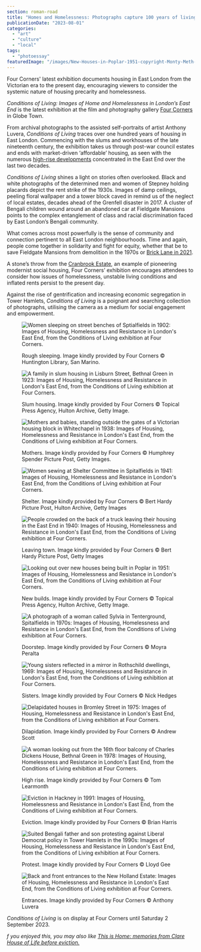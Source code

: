 ```yaml
---
section: roman-road
title: "Homes and Homelessness: Photographs capture 100 years of living conditions in Tower Hamlets"
publicationDate: "2023-08-01"
categories: 
  - "art"
  - "culture"
  - "local"
tags: 
  - "photoessay"
featuredImage: "/images/New-Houses-in-Poplar-1951-copyright-Monty-Meth-Topical-Press-Agency-Hulton-Archive-Getty-Images.jpg"
---
```


Four Corners' latest exhibition documents housing in East London from the Victorian era to the present day, encouraging viewers to consider the systemic nature of housing precarity and homelessness.

_Conditions of Living: Images of Home and Homelessness in London’s East End_ is the latest exhibition at the film and photography gallery [Four Corners](https://romanroadlondon.com/places/four-corners/) in Globe Town. 

From archival photographs to the assisted self-portraits of artist Anthony Luvera, _Conditions of Living_ traces over one hundred years of housing in East London. Commencing with the slums and workhouses of the late nineteenth century, the exhibition takes us through post-war council estates and ends with market-driven ‘affordable’ housing, as seen with the numerous [high-rise developments](https://www.theguardian.com/commentisfree/2023/jul/21/government-planning-canary-wharf-office-cities) concentrated in the East End over the last two decades. 

_Conditions of Living_ shines a light on stories often overlooked. Black and white photographs of the determined men and women of Stepney holding placards depict the rent strike of the 1930s. Images of damp ceilings, peeling floral wallpaper and a tower block caved in remind us of the neglect of local estates, decades ahead of the Grenfell disaster in 2017. A cluster of Bengali children wound around an abandoned car at Fieldgate Mansions points to the complex entanglement of class and racial discrimination faced by East London’s Bengali community. 

What comes across most powerfully is the sense of community and connection pertinent to all East London neighbourhoods. Time and again, people come together in solidarity and fight for equity, whether that be to save Fieldgate Mansions from demolition in the 1970s or [Brick Lane in 2021](https://whitechapellondon.co.uk/truman-brewery-development-community-reaches-boiling-point/). 

A stone’s throw from the [Cranbrook Estate](https://romanroadlondon.com/cranbrook-estate-in-pictures/), an example of pioneering modernist social housing, Four Corners’ exhibition encourages attendees to consider how issues of homelessness, unstable living conditions and inflated rents persist to the present day. 

Against the rise of gentrification and increasing economic segregation in Tower Hamlets, _Conditions of Living_ is a poignant and searching collection of photographs, utilising the camera as a medium for social engagement and empowerment.

<figure>

![Women sleeping on street benches of Sptialfields in 1902: Images of Housing, Homelessness and Resistance in London's East End, from the Conditions of Living exhibition at Four Corners.](/images/Spitalfields-Gardens-Jack-London-Collection-People-of-the-Abyss-1902-©Huntington-Library-San-Marino-California--1024x747.jpg)

<figcaption>

Rough sleeping. Image kindly provided by Four Corners © Huntington Library, San Marino.

</figcaption>

</figure>

<figure>

![A family in slum housing in Lisburn Street, Bethnal Green in 1923: Images of Housing, Homelessness and Resistance in London's East End, from the Conditions of Living exhibition at Four Corners.](/images/Slum-Housing-in-Lisburn-Street-Bethnal-Green-November-1923-©-Topical-Press-Agency-Hulton-Archive-Getty-Images-1024x746.jpg)

<figcaption>

Slum housing. Image kindly provided by Four Corners © Topical Press Agency, Hulton Archive, Getty Image.

</figcaption>

</figure>

<figure>

![Mothers and babies, standing outside the gates of a Victorian housing block in Whitechapel in 1938: Images of Housing, Homelessness and Resistance in London's East End, from the Conditions of Living exhibition at Four Corners.](/images/Whitechapel-Mothers-and-Babies-These-are-the-dwellings-1938-copyright-Humphrey-Spender-Picture-Post-Getty-Images-1024x690.jpg)

<figcaption>

Mothers. Image kindly provided by Four Corners © Humphrey Spender Picture Post, Getty Images.

</figcaption>

</figure>

<figure>

![Women sewing at Shelter Committee in Spitalfields in 1941: Images of Housing, Homelessness and Resistance in London's East End, from the Conditions of Living exhibition at Four Corners.](/images/Shelter-Committee-Sewing-Under-Spitalfields-1941-copyright-Bert-Hardy-Picture-Post-Hulton-Archive-Getty-Images-1024x742.jpg)

<figcaption>

Shelter. Image kindly provided by Four Corners © Bert Hardy Picture Post, Hulton Archive, Getty Images

</figcaption>

</figure>

<figure>

![People crowded on the back of a truck leaving their housing in the East End in 1940: Images of Housing, Homelessness and Resistance in London's East End, from the Conditions of Living exhibition at Four Corners.](/images/Leaving-Town-East-End-1940-copyright-Bert-Hardy-Picture-Post-Getty-Images-1024x665.jpg)

<figcaption>

Leaving town. Image kindly provided by Four Corners © Bert Hardy Picture Post, Getty Images

</figcaption>

</figure>

<figure>

![Looking out over new houses being built in Poplar in 1951: Images of Housing, Homelessness and Resistance in London's East End, from the Conditions of Living exhibition at Four Corners.](/images/New-Houses-in-Poplar-1951-copyright-Monty-Meth-Topical-Press-Agency-Hulton-Archive-Getty-Images-1024x821.jpg)

<figcaption>

New builds. Image kindly provided by Four Corners © Topical Press Agency, Hulton Archive, Getty Image.

</figcaption>

</figure>

<figure>

![A photograph of a woman called Sylvia in Tenterground, Spitalfields in 1970s: Images of Housing, Homelessness and Resistance in London's East End, from the Conditions of Living exhibition at Four Corners.](/images/Sylvia-in-Tenterground-Spitalfields-1970s-copyright-Moyra-Peralta-1024x1549.jpg)

<figcaption>

Doorstep. Image kindly provided by Four Corners © Moyra Peralta

</figcaption>

</figure>

<figure>

![Young sisters reflected in a mirror in Rothschild dwellings, 1969: Images of Housing, Homelessness and Resistance in London's East End, from the Conditions of Living exhibition at Four Corners.](/images/Pauline-Rump-and-her-younger-sister-reflected-Rothschild-dwellings-1969-copyright-Nick-Hedges-1024x666.jpg)

<figcaption>

Sisters. Image kindly provided by Four Corners © Nick Hedges

</figcaption>

</figure>

<figure>

![Delapidated houses in Bromley Street in 1975: Images of Housing, Homelessness and Resistance in London's East End, from the Conditions of Living exhibition at Four Corners.](/images/Bromley-Street-Stepney-1975-copyright-Andrew-Scott-1024x674.jpg)

<figcaption>

Dilapidation. Image kindly provided by Four Corners © Andrew Scott

</figcaption>

</figure>

<figure>

![A woman looking out from the 16th floor balcony of Charles Dickens House, Bethnal Green in 1978: Images of Housing, Homelessness and Resistance in London's East End, from the Conditions of Living exhibition at Four Corners.](/images/Mrs-Baldwin-16th-floor-of-Charles-Dickens-House-Mansford-Street-Estate-Bethnal-Green-1978-copyright-Tom-Learmonth-1024x677.jpg)

<figcaption>

High rise. Image kindly provided by Four Corners © Tom Learmonth

</figcaption>

</figure>

<figure>

![Eviction in Hackney in 1991: Images of Housing, Homelessness and Resistance in London's East End, from the Conditions of Living exhibition at Four Corners.](/images/Eviction-in-Hackney-April-1991-copyright-Brian-Harrisjpg-1024x692.jpg)

<figcaption>

Eviction. Image kindly provided by Four Corners © Brian Harris

</figcaption>

</figure>

<figure>

![Suited Bengali father and son protesting against Liberal Democrat policy in Tower Hamlets in the 1990s: Images of Housing, Homelessness and Resistance in London's East End, from the Conditions of Living exhibition at Four Corners.](/images/Bengali-father-and-son-protest-against-Liberal-Democrat-housing-policy-1990s-credit-Lloyd-Gee.jpg)

<figcaption>

Protest. Image kindly provided by Four Corners © Lloyd Gee

</figcaption>

</figure>

<figure>

![Back and front entrances to the New Holland Estate: Images of Housing, Homelessness and Resistance in London's East End, from the Conditions of Living exhibition at Four Corners.](/images/Anthony_Luvera_New_Holland_Estate_Conditions_of_Living-1024x723.jpg)

<figcaption>

Entrances. Image kindly provided by Four Corners © Anthony Luvera

</figcaption>

</figure>

_Conditions of Living_ is on display at Four Corners until Saturday 2 September 2023.

_f you enjoyed this, you may also like [This is Home: memories from Clare House of Life before eviction.](https://romanroadlondon.com/clare-house-evacuation-bow-memories/)_


